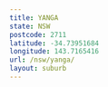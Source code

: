 ```yaml
---
title: YANGA
state: NSW
postcode: 2711
latitude: -34.73951684
longitude: 143.7165416
url: /nsw/yanga/
layout: suburb
---
```

